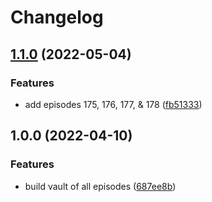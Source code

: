 # Changelog

## [1.1.0](https://github.com/andrewmcodes/remote-ruby-vault/compare/v1.0.0...v1.1.0) (2022-05-04)


### Features

* add episodes 175, 176, 177, & 178 ([fb51333](https://github.com/andrewmcodes/remote-ruby-vault/commit/fb513335917d69a9d73e7c414f88d7a7996e14fd))

## 1.0.0 (2022-04-10)


### Features

* build vault of all episodes ([687ee8b](https://github.com/andrewmcodes/remote-ruby-vault/commit/687ee8b0f8796d4f54a9db39ff0245a98e451300))
